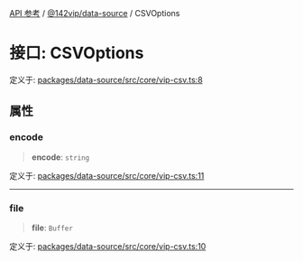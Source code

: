 [API 参考](../../../index.md) / [@142vip/data-source](../index.md) / CSVOptions

# 接口: CSVOptions

定义于: [packages/data-source/src/core/vip-csv.ts:8](https://github.com/142vip/core-x/blob/58a4aca72f73ebc92491a458c9b83754486dc296/packages/data-source/src/core/vip-csv.ts#L8)

## 属性

### encode

> **encode**: `string`

定义于: [packages/data-source/src/core/vip-csv.ts:11](https://github.com/142vip/core-x/blob/58a4aca72f73ebc92491a458c9b83754486dc296/packages/data-source/src/core/vip-csv.ts#L11)

***

### file

> **file**: `Buffer`

定义于: [packages/data-source/src/core/vip-csv.ts:10](https://github.com/142vip/core-x/blob/58a4aca72f73ebc92491a458c9b83754486dc296/packages/data-source/src/core/vip-csv.ts#L10)
